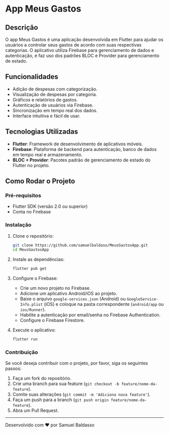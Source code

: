 # App Meus Gastos

## Descrição

O app Meus Gastos é uma aplicação desenvolvida em Flutter para ajudar os usuários a controlar seus gastos de acordo com suas respectivas categorias. O aplicativo utiliza Firebase para gerenciamento de dados e autenticação, e faz uso dos padrões BLOC e Provider para gerenciamento de estado.

## Funcionalidades

- Adição de despesas com categorização.
- Visualização de despesas por categoria.
- Gráficos e relatórios de gastos.
- Autenticação de usuários via Firebase.
- Sincronização em tempo real dos dados.
- Interface intuitiva e fácil de usar.

## Tecnologias Utilizadas

- **Flutter**: Framework de desenvolvimento de aplicativos móveis.
- **Firebase**: Plataforma de backend para autenticação, banco de dados em tempo real e armazenamento.
- **BLOC + Provider**: Pacotes padrão de gerenciamento de estado do Flutter no projeto.

## Como Rodar o Projeto

### Pré-requisitos

- Flutter SDK (versão 2.0 ou superior)
- Conta no Firebase

### Instalação

1. Clone o repositório:
    ```sh
    git clone https://github.com/samuelbaldaso/MeusGastosApp.git
    cd MeusGastosApp
    ```

2. Instale as dependências:
    ```sh
    flutter pub get
    ```

3. Configure o Firebase:
    - Crie um novo projeto no Firebase.
    - Adicione um aplicativo Android/iOS ao projeto.
    - Baixe o arquivo `google-services.json` (Android) ou `GoogleService-Info.plist` (iOS) e coloque na pasta correspondente (`android/app` ou `ios/Runner`).
    - Habilite a autenticação por email/senha no Firebase Authentication.
    - Configure o Firebase Firestore.

4. Execute o aplicativo:
    ```sh
    flutter run
    ```

### Contribuição

Se você deseja contribuir com o projeto, por favor, siga os seguintes passos:

1. Faça um fork do repositório.
2. Crie uma branch para sua feature (`git checkout -b feature/nome-da-feature`).
3. Comite suas alterações (`git commit -m 'Adiciona nova feature'`).
4. Faça um push para a branch (`git push origin feature/nome-da-feature`).
5. Abra um Pull Request.

---

Desenvolvido com ❤️ por Samuel Baldasso
